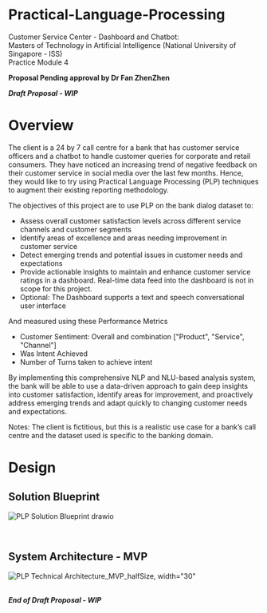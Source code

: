 # Practical-Language-Processing
Customer Service Center - Dashboard and Chatbot:<br> 
Masters of Technology in Artificial Intelligence (National University of Singapore - ISS)<br> 
Practice Module 4<br>

<b>Proposal Pending approval by Dr Fan ZhenZhen</b>

<b><i>Draft Proposal - WIP</b></i><br>
<h1>Overview</h1>

The client is a 24 by 7 call centre for a bank that has customer service officers and a chatbot to handle customer queries for corporate and retail consumers. They have noticed an increasing trend of negative feedback on their customer service in social media over the last few months. Hence, they would like to try using Practical Language Processing (PLP) techniques to augment their existing reporting methodology.

The objectives of this project are to use PLP on the bank dialog dataset to:
-	Assess overall customer satisfaction levels across different service channels and customer segments
-	Identify areas of excellence and areas needing improvement in customer service
-	Detect emerging trends and potential issues in customer needs and expectations
-	Provide actionable insights to maintain and enhance customer service ratings in a dashboard. Real-time data feed into the dashboard is not in scope for this project.
-	Optional: The Dashboard supports a text and speech conversational user interface

And measured using these Performance Metrics
-	Customer Sentiment: Overall and combination ["Product", "Service", "Channel"]
-	Was Intent Achieved
-	Number of Turns taken to achieve intent

By implementing this comprehensive NLP and NLU-based analysis system, the bank will be able to use a data-driven approach to gain deep insights into customer satisfaction, identify areas for improvement, and proactively address emerging trends and adapt quickly to changing customer needs and expectations.

Notes: The client is fictitious, but this is a realistic use case for a bank’s call centre and the dataset used is specific to the banking domain. 

<h1>Design</h1>
<h2>Solution Blueprint</h2>


![PLP Solution Blueprint drawio](https://github.com/user-attachments/assets/15ba3ef4-6468-427e-bbe1-7c5f1c5cdf6e)


<br>
<h2>System Architecture - MVP</h2>

![PLP Technical Architecture_MVP_halfSize, width="30"](https://github.com/user-attachments/assets/9f28a841-cb2f-4b63-b2c0-b5de1e06eacf)


<br>
<b><i>End of Draft Proposal - WIP</b></i>
